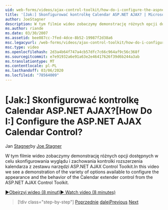 ```yaml
---
uid: web-forms/videos/ajax-control-toolkit/how-do-i-configure-the-aspnet-ajax-calendar-control
title: '[Jak:] Skonfigurować kontrolkę Calendar ASP.NET AJAX? | Microsoft Docs'
author: JoeStagner
description: W tym filmie wideo zobaczymy demonstrację różnych opcji dostępnych w celu skonfigurowania wyglądu i zachowania formantu rozszerzenia kalendarza z t...
ms.author: riande
ms.date: 03/30/2007
ms.assetid: bee087cc-7fed-4dce-8b52-19987f2d38a6
msc.legacyurl: /web-forms/videos/ajax-control-toolkit/how-do-i-configure-the-aspnet-ajax-calendar-control
msc.type: video
ms.openlocfilehash: 2d3a4b64f747a4cb57dfc7c66c964af9c56c368f
ms.sourcegitcommit: e7e91932a6e91a63e2e46417626f39d6b244a3ab
ms.translationtype: MT
ms.contentlocale: pl-PL
ms.lasthandoff: 03/06/2020
ms.locfileid: "78564009"
---
```

# <a name="how-do-i-configure-the-aspnet-ajax-calendar-control"></a><span data-ttu-id="a110a-104">[Jak:] Skonfigurować kontrolkę Calendar ASP.NET AJAX?</span><span class="sxs-lookup"><span data-stu-id="a110a-104">[How Do I:] Configure the ASP.NET AJAX Calendar Control?</span></span>

<span data-ttu-id="a110a-105">Jan [Stagner](https://github.com/JoeStagner)</span><span class="sxs-lookup"><span data-stu-id="a110a-105">by [Joe Stagner](https://github.com/JoeStagner)</span></span>

<span data-ttu-id="a110a-106">W tym filmie wideo zobaczymy demonstrację różnych opcji dostępnych w celu skonfigurowania wyglądu i zachowania kontrolki rozszerzenia kalendarza z zestawu narzędzi ASP.NET AJAX Control Toolkit.</span><span class="sxs-lookup"><span data-stu-id="a110a-106">In this video we see a demonstration of the variety of options available to configure the appearance and the behavior of the Calendar extender control from the ASP.NET AJAX Control Toolkit.</span></span>

[<span data-ttu-id="a110a-107">&#9654;Obejrzyj wideo (8 minut)</span><span class="sxs-lookup"><span data-stu-id="a110a-107">&#9654; Watch video (8 minutes)</span></span>](https://channel9.msdn.com/Blogs/ASP-NET-Site-Videos/how-do-i-configure-the-aspnet-ajax-calendar-control)

> [!div class="step-by-step"]
> <span data-ttu-id="a110a-108">[Poprzednie](how-do-i-use-the-aspnet-ajax-autocomplete-control.md)
> [dalej](how-do-i-use-the-aspnet-ajax-dropdown-control.md)</span><span class="sxs-lookup"><span data-stu-id="a110a-108">[Previous](how-do-i-use-the-aspnet-ajax-autocomplete-control.md)
[Next](how-do-i-use-the-aspnet-ajax-dropdown-control.md)</span></span>
